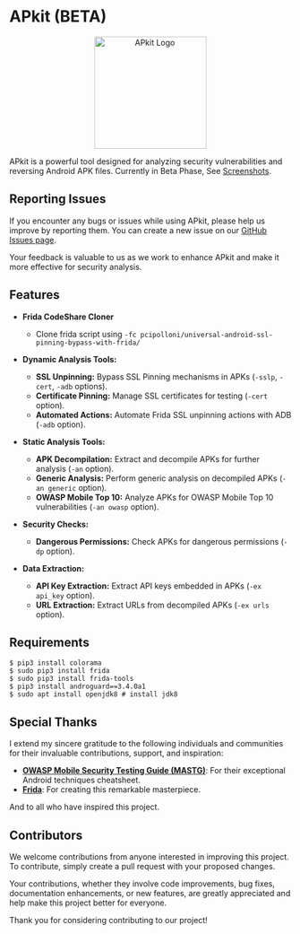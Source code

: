 # APkit (BETA)

<p align="center">
  <img src="https://i.ibb.co/XxGH29G/apkit.png" width="200" alt="APkit Logo">
</p>

APkit is a powerful tool designed for analyzing security vulnerabilities and reversing Android APK files. Currently in Beta Phase, See [Screenshots](https://github.com/System00-Security/Apkit/DemoShots).

## Reporting Issues

If you encounter any bugs or issues while using APkit, please help us improve by reporting them. You can create a new issue on our [GitHub Issues page](https://github.com/System00-Security/Apkit/issues).

Your feedback is valuable to us as we work to enhance APkit and make it more effective for security analysis.

## Features
- **Frida CodeShare Cloner**
  - Clone frida script using `-fc pcipolloni/universal-android-ssl-pinning-bypass-with-frida/`

- **Dynamic Analysis Tools:**
  - **SSL Unpinning:** Bypass SSL Pinning mechanisms in APKs (`-sslp`, `-cert`, `-adb` options).
  - **Certificate Pinning:** Manage SSL certificates for testing (`-cert` option).
  - **Automated Actions:** Automate Frida SSL unpinning actions with ADB (`-adb` option).

- **Static Analysis Tools:**
  - **APK Decompilation:** Extract and decompile APKs for further analysis (`-an` option).
  - **Generic Analysis:** Perform generic analysis on decompiled APKs (`-an generic` option).
  - **OWASP Mobile Top 10:** Analyze APKs for OWASP Mobile Top 10 vulnerabilities (`-an owasp` option).

- **Security Checks:**
  - **Dangerous Permissions:** Check APKs for dangerous permissions (`-dp` option).

- **Data Extraction:**
  - **API Key Extraction:** Extract API keys embedded in APKs (`-ex api_key` option).
  - **URL Extraction:** Extract URLs from decompiled APKs (`-ex urls` option).

## Requirements
```
$ pip3 install colorama
$ sudo pip3 install frida
$ sudo pip3 install frida-tools
$ pip3 install androguard==3.4.0a1
$ sudo apt install openjdk8 # install jdk8
```

## Special Thanks

I extend my sincere gratitude to the following individuals and communities for their invaluable contributions, support, and inspiration:

- **[OWASP Mobile Security Testing Guide (MASTG)](https://mas.owasp.org/MASTG/techniques/#android-techniques)**: For their exceptional Android techniques cheatsheet.
- **[Frida](https://frida.re/)**: For creating this remarkable masterpiece.

And to all who have inspired this project.


## Contributors

We welcome contributions from anyone interested in improving this project. To contribute, simply create a pull request with your proposed changes.

Your contributions, whether they involve code improvements, bug fixes, documentation enhancements, or new features, are greatly appreciated and help make this project better for everyone.

Thank you for considering contributing to our project!



